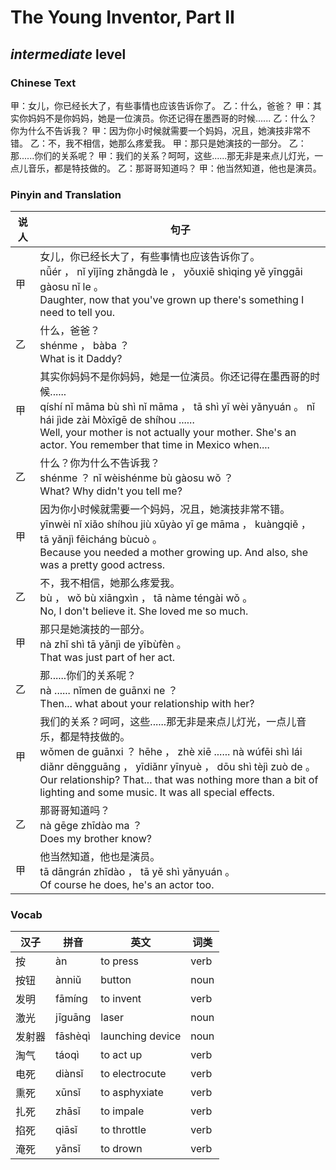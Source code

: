 # The Young Inventor, Part II
## *intermediate* level

### Chinese Text
甲：女儿，你已经长大了，有些事情也应该告诉你了。
乙：什么，爸爸？
甲：其实你妈妈不是你妈妈，她是一位演员。你还记得在墨西哥的时候......
乙：什么？你为什么不告诉我？
甲：因为你小时候就需要一个妈妈，况且，她演技非常不错。
乙：不，我不相信，她那么疼爱我。
甲：那只是她演技的一部分。
乙：那......你们的关系呢？
甲：我们的关系？呵呵，这些......那无非是来点儿灯光，一点儿音乐，都是特技做的。
乙：那哥哥知道吗？
甲：他当然知道，他也是演员。

### Pinyin and Translation
|说人|句子|
|----|----|
|甲|女儿，你已经长大了，有些事情也应该告诉你了。<br />nǚér ， nǐ yǐjīng zhǎngdà le ， yǒuxiē shìqing yě yīnggāi gàosu nǐ le 。<br />Daughter, now that you've grown up there's something I need to tell you.|
|乙|什么，爸爸？<br />shénme ， bàba ？<br />What is it Daddy?|
|甲|其实你妈妈不是你妈妈，她是一位演员。你还记得在墨西哥的时候......<br />qíshí nǐ māma bù shì nǐ māma ， tā shì yī wèi yǎnyuán 。 nǐ hái jìde zài Mòxīgē de shíhou ......<br />Well, your mother is not actually your mother. She's an actor. You remember that time in Mexico when....|
|乙|什么？你为什么不告诉我？<br />shénme ？ nǐ wèishénme bù gàosu wǒ ？<br />What? Why didn't you tell me?|
|甲|因为你小时候就需要一个妈妈，况且，她演技非常不错。<br />yīnwèi nǐ xiǎo shíhou jiù xūyào yī ge māma ， kuàngqiě ， tā yǎnjì fēicháng bùcuò 。<br />Because you needed a mother growing up. And also, she was a pretty good actress.|
|乙|不，我不相信，她那么疼爱我。<br />bù ， wǒ bù xiāngxìn ， tā nàme téngài wǒ 。<br />No, I don't believe it. She loved me so much.|
|甲|那只是她演技的一部分。<br />nà zhǐ shì tā yǎnjì de yībùfèn 。<br />That was just part of her act.|
|乙|那......你们的关系呢？<br />nà ...... nǐmen de guānxi ne ？<br />Then... what about your relationship with her?|
|甲|我们的关系？呵呵，这些......那无非是来点儿灯光，一点儿音乐，都是特技做的。<br />wǒmen de guānxi ？ hēhe ， zhè xiē ...... nà wúfēi shì lái diǎnr dēngguāng ， yīdiǎnr yīnyuè ， dōu shì tèjì zuò de 。<br />Our relationship? That... that was nothing more than a bit of lighting and some music. It was all special effects.|
|乙|那哥哥知道吗？<br />nà gēge zhīdào ma ？<br />Does my brother know?|
|甲|他当然知道，他也是演员。<br />tā dāngrán zhīdào ， tā yě shì yǎnyuán 。<br />Of course he does, he's an actor too.|
### Vocab
|汉子|拼音|英文|词类|
|----|----|----|----|
|按|àn|to press|verb|
|按钮|ànniǔ|button|noun|
|发明|fāmíng|to invent|verb|
|激光|jīguāng|laser|noun|
|发射器|fāshèqì|launching device|noun|
|淘气|táoqì|to act up|verb|
|电死|diànsǐ|to electrocute|verb|
|熏死|xūnsǐ|to asphyxiate|verb|
|扎死|zhāsǐ|to impale|verb|
|掐死|qiāsǐ|to throttle|verb|
|淹死|yānsǐ|to drown|verb|